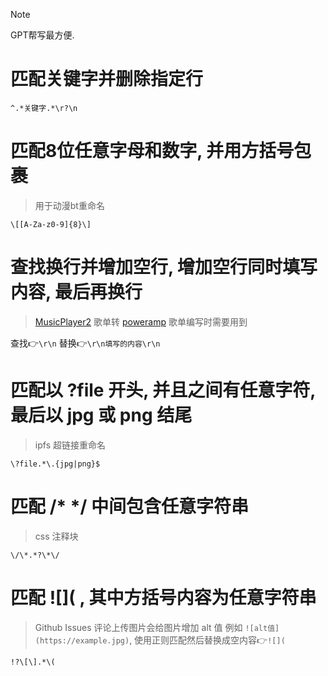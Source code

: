 > [!NOTE]
> GPT帮写最方便.

# 匹配关键字并删除指定行

`^.*关键字.*\r?\n`

# 匹配8位任意字母和数字, 并用方括号包裹

> 用于动漫bt重命名

`\[[A-Za-z0-9]{8}\]`

# 查找换行并增加空行, 增加空行同时填写内容, 最后再换行

> [MusicPlayer2](https://github.com/zhongyang219/MusicPlayer2) 歌单转 [poweramp](https://powerampapp.com/zh_tw/) 歌单编写时需要用到

查找👉`\r\n`
替换👉`\r\n填写的内容\r\n`

# 匹配以 ?file 开头, 并且之间有任意字符, 最后以 jpg 或 png 结尾

> ipfs 超链接重命名

`\?file.*\.{jpg|png}$`

# 匹配 /* */ 中间包含任意字符串

> css 注释块

`\/\*.*?\*\/`

# 匹配 ![]( , 其中方括号内容为任意字符串

> Github Issues 评论上传图片会给图片增加 alt 值 例如 `![alt值](https://example.jpg)`, 使用正则匹配然后替换成空内容👉`![](`

`!?\[\].*\(`